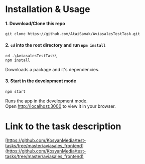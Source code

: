 # Installation & Usage

#### 1. Download/Clone this repo

```
git clone https://github.com/AtaiSamak/AviasalesTestTask.git
```

#### 2. `cd` into the root directory and run `npm install`

```
cd .\AviasalesTestTask\
npm install
```

Downloads a package and it's dependencies.

#### 3. Start in the development mode

```
npm start
```

Runs the app in the development mode.\
Open [http://localhost:3000](http://localhost:3000) to view it in your browser.

# Link to the task description
[https://github.com/KosyanMedia/test-tasks/tree/master/aviasales_frontend](https://github.com/KosyanMedia/test-tasks/tree/master/aviasales_frontend)
